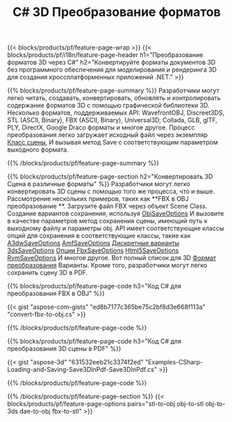 ﻿---
title: C# 3D Преобразование форматов
url: /ru/net/conversion/
description: Конвертируйте форматы 3D 3ds 3mf amf ase att dae drc dxf fbx gltf jt obj ply rvm stl u3d usdz usd vrml x с несколькими строками кода C# через библиотеку .NET.
---
{{< blocks/products/pf/feature-page-wrap >}}
{{< blocks/products/pf/i18n/feature-page-header h1="Преобразование форматов 3D через C#" h2="Конвертируйте форматы документов 3D без программного обеспечения для моделирования и рендеринга 3D для создания кроссплатформенных приложений .NET." >}}

{{% blocks/products/pf/feature-page-summary %}}
Разработчики могут легко читать, создавать, конвертировать, обновлять и контролировать содержание форматов 3D с помощью графической библиотеки 3D. Несколько форматов, поддерживаемых API: WavefrontOBJ, Discreet3DS, STL (ASCII, Binary), FBX (ASCII, Binary), Universal3D, Collada, GLB, glTF, PLY, DirectX, Google Draco форматы и многое другое. Процесс преобразования легко загружает исходный файл через экземпляр [Класс сцены](https://apireference.aspose.com/3d/net/aspose.threed/scene), И вызывая метод Save с соответствующим параметром выходного формата.

{{% /blocks/products/pf/feature-page-summary %}}

{{% blocks/products/pf/feature-page-section h2="Конвертировать 3D Сцена в различные форматы" %}}
Разработчики могут легко конвертировать 3D сцены с помощью того же процесса, что и выше. Рассмотрение нескольких примеров, таких как **FBX в OBJ преобразование **. Загрузите файл FBX через объект Scene Class. Создание вариантов сохранения, используя [ObjSaveOptions](https://apireference.aspose.com/3d/net/aspose.threed.formats/objsaveoptions) И вызовите в качестве параметров метод сохранения сцены, имеющий путь к выходному файлу и параметры obj. API имеет соответствующие классы опций для сохранения в соответствующие классы, такие как [A3dwSaveOptions](https://apireference.aspose.com/3d/net/aspose.threed.formats/a3dwsaveoptions) [AmfSaveOptions](https://apireference.aspose.com/3d/net/aspose.threed.formats/amfsaveoptions) [Дискретные варианты 3dsSaveOptions](https://apireference.aspose.com/3d/net/aspose.threed.formats/discreet3dssaveoptions) [Опции FbxSaveOptions](https://apireference.aspose.com/3d/net/aspose.threed.formats/fbxsaveoptions) [Html5SaveOptions](https://apireference.aspose.com/3d/net/aspose.threed.formats/html5saveoptions) [RvmSaveOptions](https://apireference.aspose.com/3d/net/aspose.threed.formats/rvmsaveoptions) И многое другое. Вот полный список для 3D [Формат преобразования](https://apireference.aspose.com/3d/net/aspose.threed.formats) Варианты. Кроме того, разработчики могут легко сохранить сцену 3D в PDF.

{{% blocks/products/pf/feature-page-code h3="Код C# для преобразования FBX в OBJ" %}}

{{< gist "aspose-com-gists" "ed8b7177c365be75c2bf8d3e668f113a" "convert-fbx-to-obj.cs" >}}

{{% /blocks/products/pf/feature-page-code %}}

{{% blocks/products/pf/feature-page-code h3="Код C# для преобразования 3D сцены в PDF" %}}

{{< gist "aspose-3d" "631532eeb21c3374f2ed" "Examples-CSharp-Loading-and-Saving-Save3DInPdf-Save3DInPdf.cs" >}}

{{% /blocks/products/pf/feature-page-code %}}


{{% /blocks/products/pf/feature-page-section %}}
{{< blocks/products/pf/feature-page-options pairs="stl-to-obj obj-to-stl obj-to-3ds dae-to-obj fbx-to-stl" >}}